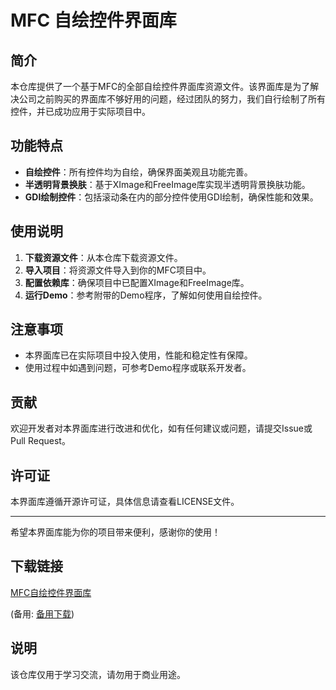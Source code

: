 # MFC 自绘控件界面库

## 简介
本仓库提供了一个基于MFC的全部自绘控件界面库资源文件。该界面库是为了解决公司之前购买的界面库不够好用的问题，经过团队的努力，我们自行绘制了所有控件，并已成功应用于实际项目中。

## 功能特点
- **自绘控件**：所有控件均为自绘，确保界面美观且功能完善。
- **半透明背景换肤**：基于XImage和FreeImage库实现半透明背景换肤功能。
- **GDI绘制控件**：包括滚动条在内的部分控件使用GDI绘制，确保性能和效果。

## 使用说明
1. **下载资源文件**：从本仓库下载资源文件。
2. **导入项目**：将资源文件导入到你的MFC项目中。
3. **配置依赖库**：确保项目中已配置XImage和FreeImage库。
4. **运行Demo**：参考附带的Demo程序，了解如何使用自绘控件。

## 注意事项
- 本界面库已在实际项目中投入使用，性能和稳定性有保障。
- 使用过程中如遇到问题，可参考Demo程序或联系开发者。

## 贡献
欢迎开发者对本界面库进行改进和优化，如有任何建议或问题，请提交Issue或Pull Request。

## 许可证
本界面库遵循开源许可证，具体信息请查看LICENSE文件。

---

希望本界面库能为你的项目带来便利，感谢你的使用！

## 下载链接
[MFC自绘控件界面库](https://pan.quark.cn/s/7888f17a28f7) 

(备用: [备用下载](https://pan.baidu.com/s/1TXKYkGQYJNCnUYSbYYux6g?pwd=h3x9))

## 说明

该仓库仅用于学习交流，请勿用于商业用途。
